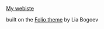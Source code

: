 [My webiste](https://www.martindisley.co.uk/)

built on the <a href="http://liabogoev.com/-folio">Folio theme</a> by Lia Bogoev